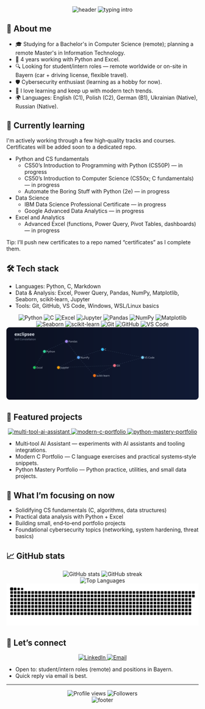 <div align="center">
  <img src="https://capsule-render.vercel.app/api?type=waving&color=gradient&height=140&section=header" alt="header" />

  <img src="https://readme-typing-svg.herokuapp.com?font=Fira+Code&pause=900&color=2E96F7&center=true&vCenter=true&width=850&lines=Hi%2C+I'm+Volodymyr+Minutin+%F0%9F%91%8B;Computer+Science+student+%28remote%29;Python+%E2%80%A2+Excel+%E2%80%A2+C+%E2%80%A2+Data+Science;Open+to+Student%2FIntern+roles+%28Remote+%2F+Bayern%29;Learning+Cybersecurity" alt="typing intro" />
</div>

## 🚀 About me

- 🎓 Studying for a Bachelor's in Computer Science (remote); planning a remote Master's in Information Technology.
- 🧠 4 years working with Python and Excel.
- 🔍 Looking for student/intern roles — remote worldwide or on-site in Bayern (car + driving license, flexible travel).
- 🛡️ Cybersecurity enthusiast (learning as a hobby for now).
- 🌱 I love learning and keep up with modern tech trends.
- 🌍 Languages: English (C1), Polish (C2), German (B1), Ukrainian (Native), Russian (Native).

## 🎒 Currently learning

I'm actively working through a few high‑quality tracks and courses. Certificates will be added soon to a dedicated repo.

- Python and CS fundamentals
  - CS50’s Introduction to Programming with Python (CS50P) — in progress
  - CS50’s Introduction to Computer Science (CS50x; C fundamentals) — in progress
  - Automate the Boring Stuff with Python (2e) — in progress
- Data Science
  - IBM Data Science Professional Certificate — in progress
  - Google Advanced Data Analytics — in progress
- Excel and Analytics
  - Advanced Excel (functions, Power Query, Pivot Tables, dashboards) — in progress

Tip: I’ll push new certificates to a repo named “certificates” as I complete them.

## 🛠️ Tech stack

- Languages: Python, C, Markdown
- Data & Analysis: Excel, Power Query, Pandas, NumPy, Matplotlib, Seaborn, scikit‑learn, Jupyter
- Tools: Git, GitHub, VS Code, Windows, WSL/Linux basics

<div align="center">

<!-- Language/tool badges -->

<img src="https://img.shields.io/badge/Python-3776AB?style=for-the-badge&logo=python&logoColor=white" alt="Python" />
<img src="https://img.shields.io/badge/C-00599C?style=for-the-badge&logo=c&logoColor=white" alt="C" />
<img src="https://img.shields.io/badge/Excel-217346?style=for-the-badge&logo=microsoft-excel&logoColor=white" alt="Excel" />
<img src="https://img.shields.io/badge/Jupyter-F37626?style=for-the-badge&logo=jupyter&logoColor=white" alt="Jupyter" />
<img src="https://img.shields.io/badge/Pandas-150458?style=for-the-badge&logo=pandas&logoColor=white" alt="Pandas" />
<img src="https://img.shields.io/badge/NumPy-013243?style=for-the-badge&logo=numpy&logoColor=white" alt="NumPy" />
<img src="https://img.shields.io/badge/Matplotlib-11557c?style=for-the-badge&logo=plotly&logoColor=white" alt="Matplotlib" />
<img src="https://img.shields.io/badge/Seaborn-4EABCF?style=for-the-badge&logo=plotly&logoColor=white" alt="Seaborn" />
<img src="https://img.shields.io/badge/scikit--learn-F7931E?style=for-the-badge&logo=scikitlearn&logoColor=white" alt="scikit-learn" />
<img src="https://img.shields.io/badge/Git-F05032?style=for-the-badge&logo=git&logoColor=white" alt="Git" />
<img src="https://img.shields.io/badge/GitHub-181717?style=for-the-badge&logo=github&logoColor=white" alt="GitHub" />
<img src="https://img.shields.io/badge/VS%20Code-007ACC?style=for-the-badge&logo=visualstudiocode&logoColor=white" alt="VS Code" />

</div>

<div align="center">
  <img width="880" src="dist/skill-constellation.svg" alt="Animated Skill Constellation: Python, Pandas, NumPy, Jupyter, Excel, C, Git, VS Code, scikit-learn" />
</div>

## 🌟 Featured projects

<div align="center">

<a href="https://github.com/exclipsee/multi-tool-ai-assistant">
  <img src="https://github-readme-stats.vercel.app/api/pin/?username=exclipsee&repo=multi-tool-ai-assistant&theme=transparent&hide_border=true" alt="multi-tool-ai-assistant" />
</a>
<a href="https://github.com/exclipsee/modern-c-portfolio">
  <img src="https://github-readme-stats.vercel.app/api/pin/?username=exclipsee&repo=modern-c-portfolio&theme=transparent&hide_border=true" alt="modern-c-portfolio" />
</a>
<a href="https://github.com/exclipsee/python-mastery-portfolio">
  <img src="https://github-readme-stats.vercel.app/api/pin/?username=exclipsee&repo=python-mastery-portfolio&theme=transparent&hide_border=true" alt="python-mastery-portfolio" />
</a>

</div>

- Multi‑tool AI Assistant — experiments with AI assistants and tooling integrations.
- Modern C Portfolio — C language exercises and practical systems‑style snippets.
- Python Mastery Portfolio — Python practice, utilities, and small data projects.

## 🎯 What I’m focusing on now

- Solidifying CS fundamentals (C, algorithms, data structures)
- Practical data analysis with Python + Excel
- Building small, end‑to‑end portfolio projects
- Foundational cybersecurity topics (networking, system hardening, threat basics)

## 📈 GitHub stats

<div align="center">
  <img width="49%" src="https://github-readme-stats.vercel.app/api?username=exclipsee&show_icons=true&theme=transparent&hide_border=true&count_private=true&include_all_commits=true" alt="GitHub stats" />
  <img width="49%" src="https://streak-stats.demolab.com?user=exclipsee&theme=transparent&hide_border=true" alt="GitHub streak" />
</div>

<div align="center">
  <img width="40%" src="https://github-readme-stats.vercel.app/api/top-langs/?username=exclipsee&layout=compact&theme=transparent&hide_border=true&langs_count=8" alt="Top Languages" />
</div>

<div align="center">
  <picture>
    <source media="(prefers-color-scheme: dark)" srcset="https://github.com/exclipsee/exclipsee/blob/output/github-contribution-grid-snake-dark.svg?raw=1">
    <source media="(prefers-color-scheme: light)" srcset="https://github.com/exclipsee/exclipsee/blob/output/github-contribution-grid-snake.svg?raw=1">
    <img alt="github contribution grid snake animation" src="https://github.com/exclipsee/exclipsee/blob/output/github-contribution-grid-snake.svg?raw=1">
  </picture>
</div>

## 🤝 Let’s connect

<div align="center">
  <a href="https://www.linkedin.com/in/volodymyr-minutin-380310364" target="_blank">
    <img src="https://img.shields.io/badge/LinkedIn-0A66C2?style=for-the-badge&logo=linkedin&logoColor=white" alt="LinkedIn" />
  </a>
  <a href="mailto:volodymyr.minutin@gmail.com" target="_blank">
    <img src="https://img.shields.io/badge/Email-D14836?style=for-the-badge&logo=gmail&logoColor=white" alt="Email" />
  </a>
</div>

- Open to: student/intern roles (remote) and positions in Bayern.
- Quick reply via email is best.

---

<div align="center">
  <img src="https://komarev.com/ghpvc/?username=exclipsee&color=blue&style=flat-square&label=Profile+Views" alt="Profile views" />
  <img src="https://img.shields.io/github/followers/exclipsee?label=Followers&style=flat-square&color=0A66C2" alt="Followers" />
</div>

<div align="center">
  <img src="https://capsule-render.vercel.app/api?type=waving&color=gradient&height=90&section=footer" alt="footer" />
</div>
